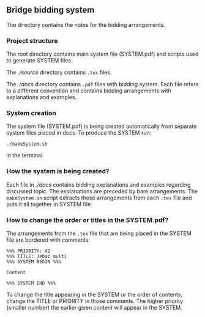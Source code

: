 ## Bridge bidding system

The directory contains the notes for the bidding arrangements.

### Project structure

The root directory contains main system file (SYSTEM.pdf) and 
scripts used to generate SYSTEM files.

The *./source* directory contains `.tex` files.

The *./docs* directory contains `.pdf` files with bidding system.
Each file refers to a different convention and contains bidding
arrangements with explanations and examples.

### System creation

The system file (SYSTEM.pdf) is being created automatically from
separate system files placed in docs. To produce the SYSTEM run:
```
./makeSystem.sh
```
in the terminal.

### How the system is being created?

Each file in *./docs* contains bidding explanations and examples
regarding discussed topic. The explanations are preceded by bare 
arrangements. The `makeSystem.sh` script extracts those arrangements
from each `.tex` file and puts it all together in SYSTEM file.

### How to change the order or titles in the SYSTEM.pdf?

The arrangements from the `.tex` file that are being placed in 
the SYSTEM file are bordered with comments:
```
%%% PRIORITY: 42
%%% TITLE: Jebać multi
%%% SYSTEM BEGIN %%%

Content

%%% SYSTEM END %%%
```

To change the title appearing in the SYSTEM or the order of contents,
change the TITLE or PRIORITY in those comments. The higher priority (smaller number)
the earlier given content will appear in the SYSTEM.